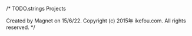 /* 
  TODO.strings
  Projects

  Created by Magnet on 15/6/22.
  Copyright (c) 2015年 ikefou.com. All rights reserved.
*/

